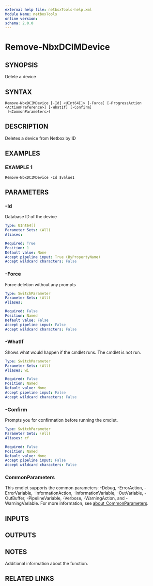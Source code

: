 ```yaml
---
external help file: netboxTools-help.xml
Module Name: netboxTools
online version:
schema: 2.0.0
---
```


# Remove-NbxDCIMDevice

## SYNOPSIS
Delete a device

## SYNTAX

```
Remove-NbxDCIMDevice [-Id] <UInt64[]> [-Force] [-ProgressAction <ActionPreference>] [-WhatIf] [-Confirm]
 [<CommonParameters>]
```

## DESCRIPTION
Deletes a device from Netbox by ID

## EXAMPLES

### EXAMPLE 1
```
Remove-NbxDCIMDevice -Id $value1
```

## PARAMETERS

### -Id
Database ID of the device

```yaml
Type: UInt64[]
Parameter Sets: (All)
Aliases:

Required: True
Position: 1
Default value: None
Accept pipeline input: True (ByPropertyName)
Accept wildcard characters: False
```

### -Force
Force deletion without any prompts

```yaml
Type: SwitchParameter
Parameter Sets: (All)
Aliases:

Required: False
Position: Named
Default value: False
Accept pipeline input: False
Accept wildcard characters: False
```

### -WhatIf
Shows what would happen if the cmdlet runs.
The cmdlet is not run.

```yaml
Type: SwitchParameter
Parameter Sets: (All)
Aliases: wi

Required: False
Position: Named
Default value: None
Accept pipeline input: False
Accept wildcard characters: False
```

### -Confirm
Prompts you for confirmation before running the cmdlet.

```yaml
Type: SwitchParameter
Parameter Sets: (All)
Aliases: cf

Required: False
Position: Named
Default value: None
Accept pipeline input: False
Accept wildcard characters: False
```



### CommonParameters
This cmdlet supports the common parameters: -Debug, -ErrorAction, -ErrorVariable, -InformationAction, -InformationVariable, -OutVariable, -OutBuffer, -PipelineVariable, -Verbose, -WarningAction, and -WarningVariable. For more information, see [about_CommonParameters](http://go.microsoft.com/fwlink/?LinkID=113216).

## INPUTS

## OUTPUTS

## NOTES
Additional information about the function.

## RELATED LINKS
